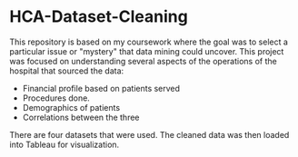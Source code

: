 # HCA-Dataset-Cleaning

This repository is based on my coursework where the goal was to select a particular issue or "mystery" that data mining could uncover. This project was focused on understanding several aspects of the operations of the hospital that sourced the data:

- Financial profile based on patients served
- Procedures done.
- Demographics of patients
- Correlations between the three

There are four datasets that were used. The cleaned data was then loaded into Tableau for visualization.
